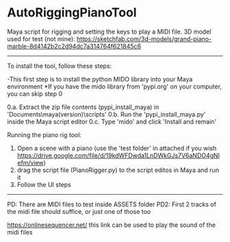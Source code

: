 # AutoRiggingPianoTool
Maya script for rigging and setting the keys to play a MIDI file. 3D model used for test (not mine): https://sketchfab.com/3d-models/grand-piano-marble-8d4142b2c2d94dc7a314764f621845c6

---------------------------------------------------

To install the tool, follow these steps:

-This first step is to install the python MIDO library into your Maya environment
*If you have the mido library from 'pypi.org' on your computer, you can skip step 0

0.a. Extract the zip file contents (pypi_install_maya) in 'Documents\maya\(version)\scripts'
0.b. Run the 'pypi_install_maya.py' inside the Maya script editor
0.c. Type 'mido' and click 'Install and remain'

Running the piano rig tool:

1. Open a scene with a piano (use the 'test folder' in attached if you wish https://drive.google.com/file/d/19kdWFDwda1LnDWkGJs7V6aNDO4gNlefm/view)
2. drag the script file (PianoRigger.py) to the script editos in Maya and run it
3. Follow the UI steps

-------

PD: There are MIDI files to test inside ASSETS folder
PD2: First 2 tracks of the midi file should suffice, or just one of those too

https://onlinesequencer.net/
this link can be used to play the sound of the midi files
